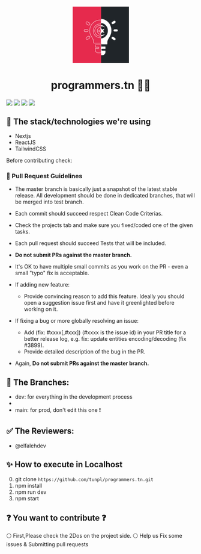 <p align="center"><img class="centerImage" src="./.github/logo.jpg" height="150" width="150"/></p>
<h1 align="center">programmers.tn 👨‍💻</h1>

 <img align="center" src="https://img.shields.io/github/languages/top/tunpl/programmers.tn"> <img align="center" src="https://img.shields.io/discord/834943508225327114"> <img align="center" src="https://img.shields.io/david/tunpl/programmers.tn"> <img align="center" src="https://img.shields.io/github/stars/tunpl/programmers.tn?style=social">

## 🎤 The stack/technologies we're using
- Nextjs
- ReactJS
- TailwindCSS

Before contributing check: 
### :red_circle: Pull Request Guidelines

- The master branch is basically just a snapshot of the latest stable release. All development should be done in dedicated branches, that will be merged into test branch.

- Each commit should succeed respect Clean Code Criterias.

- Check the projects tab and make sure you fixed/coded one of the given tasks. 

- Each pull request should succeed Tests that will be included.

- **Do not submit PRs against the master branch.**

- It's OK to have multiple small commits as you work on the PR - even a small "typo" fix is acceptable.

- If adding new feature:
  - Provide convincing reason to add this feature. Ideally you should open a suggestion issue first and have it greenlighted before working on it.

- If fixing a bug or more globally resolving an issue:
  - Add (fix: #xxxx[,#xxx]) (#xxxx is the issue id) in your PR title for a better release log, e.g. fix: update entities encoding/decoding (fix #3899).
  - Provide detailed description of the bug in the PR.

- Again, **Do not submit PRs against the master branch.**

## 🔶 The Branches: 
- dev: for everything in the development process
- 
- main: for prod, don't edit this one ❗

## ✅ The Reviewers:
- @elfalehdev 


## ✨ How to execute in Localhost
0. git clone ```https://github.com/tunpl/programmers.tn.git```
1. npm install 
2. npm run dev
3. npm start 

## ❓ You want to contribute ❓ 
⚪ First,Please check the 2Dos on the project side. 
⚪ Help us Fix some issues & Submitting pull requests 

